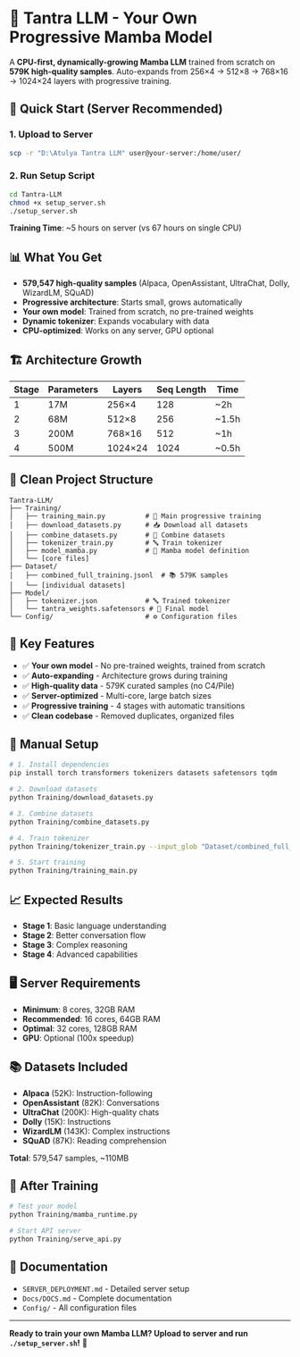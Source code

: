# 🧘 Tantra LLM - Your Own Progressive Mamba Model

A **CPU-first, dynamically-growing Mamba LLM** trained from scratch on **579K high-quality samples**. Auto-expands from 256×4 → 512×8 → 768×16 → 1024×24 layers with progressive training.

## 🚀 Quick Start (Server Recommended)

### 1. Upload to Server
```bash
scp -r "D:\Atulya Tantra LLM" user@your-server:/home/user/
```

### 2. Run Setup Script
```bash
cd Tantra-LLM
chmod +x setup_server.sh
./setup_server.sh
```

**Training Time**: ~5 hours on server (vs 67 hours on single CPU)

## 📊 What You Get

- **579,547 high-quality samples** (Alpaca, OpenAssistant, UltraChat, Dolly, WizardLM, SQuAD)
- **Progressive architecture**: Starts small, grows automatically
- **Your own model**: Trained from scratch, no pre-trained weights
- **Dynamic tokenizer**: Expands vocabulary with data
- **CPU-optimized**: Works on any server, GPU optional

## 🏗️ Architecture Growth

| Stage | Parameters | Layers | Seq Length | Time |
|-------|------------|--------|------------|------|
| 1 | 17M | 256×4 | 128 | ~2h |
| 2 | 68M | 512×8 | 256 | ~1.5h |
| 3 | 200M | 768×16 | 512 | ~1h |
| 4 | 500M | 1024×24 | 1024 | ~0.5h |

## 📁 Clean Project Structure

```
Tantra-LLM/
├── Training/
│   ├── training_main.py          # 🎯 Main progressive training
│   ├── download_datasets.py      # 📥 Download all datasets  
│   ├── combine_datasets.py       # 🔄 Combine datasets
│   ├── tokenizer_train.py        # 🔤 Train tokenizer
│   ├── model_mamba.py            # 🧠 Mamba model definition
│   └── [core files]
├── Dataset/
│   ├── combined_full_training.jsonl  # 📚 579K samples
│   └── [individual datasets]
├── Model/
│   ├── tokenizer.json            # 🔤 Trained tokenizer
│   └── tantra_weights.safetensors # 🧠 Final model
└── Config/                       # ⚙️ Configuration files
```

## 🎯 Key Features

- ✅ **Your own model** - No pre-trained weights, trained from scratch
- ✅ **Auto-expanding** - Architecture grows during training
- ✅ **High-quality data** - 579K curated samples (no C4/Pile)
- ✅ **Server-optimized** - Multi-core, large batch sizes
- ✅ **Progressive training** - 4 stages with automatic transitions
- ✅ **Clean codebase** - Removed duplicates, organized files

## 🔧 Manual Setup

```bash
# 1. Install dependencies
pip install torch transformers tokenizers datasets safetensors tqdm

# 2. Download datasets
python Training/download_datasets.py

# 3. Combine datasets  
python Training/combine_datasets.py

# 4. Train tokenizer
python Training/tokenizer_train.py --input_glob "Dataset/combined_full_training.jsonl" --out Model/tokenizer.json

# 5. Start training
python Training/training_main.py
```

## 📈 Expected Results

- **Stage 1**: Basic language understanding
- **Stage 2**: Better conversation flow  
- **Stage 3**: Complex reasoning
- **Stage 4**: Advanced capabilities

## 🖥️ Server Requirements

- **Minimum**: 8 cores, 32GB RAM
- **Recommended**: 16 cores, 64GB RAM  
- **Optimal**: 32 cores, 128GB RAM
- **GPU**: Optional (100x speedup)

## 📚 Datasets Included

- **Alpaca** (52K): Instruction-following
- **OpenAssistant** (82K): Conversations
- **UltraChat** (200K): High-quality chats
- **Dolly** (15K): Instructions
- **WizardLM** (143K): Complex instructions
- **SQuAD** (87K): Reading comprehension

**Total**: 579,547 samples, ~110MB

## 🎉 After Training

```bash
# Test your model
python Training/mamba_runtime.py

# Start API server
python Training/serve_api.py
```

## 📖 Documentation

- `SERVER_DEPLOYMENT.md` - Detailed server setup
- `Docs/DOCS.md` - Complete documentation
- `Config/` - All configuration files

---

**Ready to train your own Mamba LLM? Upload to server and run `./setup_server.sh`!** 🚀